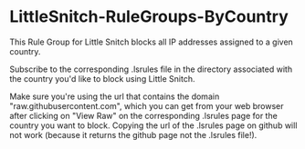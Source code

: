 # LittleSnitch-RuleGroups-ByCountry
This Rule Group for Little Snitch blocks all IP addresses assigned to a given country.

Subscribe to the corresponding .lsrules file in the directory associated with the country you'd like to block using Little Snitch.

Make sure you're using the url that contains the domain "raw.githubusercontent.com", which you can get from your web browser after clicking on "View Raw" on the corresponding .lsrules page for the country you want to block. Copying the url of the .lsrules page on github will not work (because it returns the github page not the .lsrules file!).
